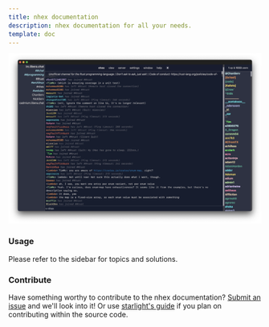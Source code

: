 ```yaml
---
title: nhex documentation
description: nhex documentation for all your needs.
template: doc
---
```

![nhex logo](../../assets/nh_irc.png)
### Usage
Please refer to the sidebar for topics and solutions.
### Contribute
Have something worthy to contribute to the nhex documentation? [Submit an issue](https://github.com/nhexirc/nhex/issues) and we'll look into it! Or use [starlight's guide](https://starlight.astro.build/guides/authoring-content/) if you plan on contributing within the source code.
